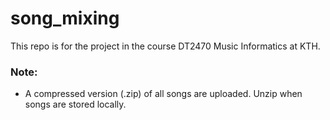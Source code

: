# song_mixing
This repo is for the project in the course DT2470 Music Informatics at KTH.


### Note:
- A compressed version (.zip) of all songs are uploaded. Unzip when songs are stored locally.